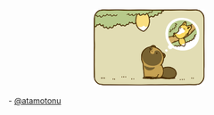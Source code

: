 <p align="center">
    <img width="200" src="https://github.com/yngtodd/tanuki/blob/master/img/tanuki1.png">
        <figcaption>- <a href="https://twitter.com/atamotonu?lang=en">@atamotonu </a> </figcaption>
</p>
